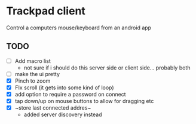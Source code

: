 # Trackpad client
Control a computers mouse/keyboard from an android app

## TODO
- [ ] Add macro list
    - not sure if i should do this server side or client side... probably both
- [ ] make the ui pretty
- [x] Pinch to zoom
- [x] FIx scroll (it gets into some kind of loop)
- [x] add option to require a password on connect
- [x] tap down/up on mouse buttons to allow for dragging etc
- [x] ~store last connected addres~
    - added server discovery instead
